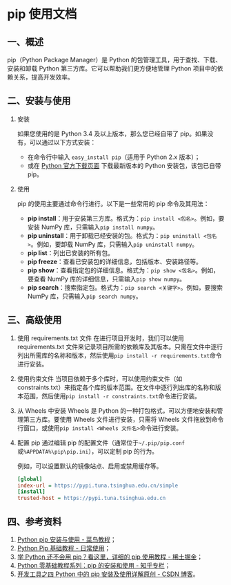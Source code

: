 # pip 使用文档

## 一、概述

pip（Python Package Manager）是 Python 的包管理工具，用于查找、下载、安装和卸载 Python 第三方库。它可以帮助我们更方便地管理 Python 项目中的依赖关系，提高开发效率。

## 二、安装与使用

1. 安装

    如果您使用的是 Python 3.4 及以上版本，那么您已经自带了 pip。如果没有，可以通过以下方式安装：
    - 在命令行中输入 `easy_install pip`（适用于 Python 2.x 版本）；  
    - 或在 [Python 官方下载页面](https://www.python.org/downloads/) 下载最新版本的 Python 安装包，该包已自带 pip。
2. 使用

    pip 的使用主要通过命令行进行。以下是一些常用的 pip 命令及其用法：
    - **pip install**：用于安装第三方库。格式为：`pip install <包名>`。例如，要安装 NumPy 库，只需输入`pip install numpy`。
    - **pip uninstall**：用于卸载已经安装的包。格式为：`pip uninstall <包名>`。例如，要卸载 NumPy 库，只需输入`pip uninstall numpy`。
    - **pip list**：列出已安装的所有包。
    - **pip freeze**：查看已安装包的详细信息，包括版本、安装路径等。
    - **pip show**：查看指定包的详细信息。格式为：`pip show <包名>`。例如，要查看 NumPy 库的详细信息，只需输入`pip show numpy`。
    - **pip search**：搜索指定包。格式为：`pip search <关键字>`。例如，要搜索 NumPy 库，只需输入`pip search numpy`。

## 三、高级使用

1. 使用 requirements.txt 文件
在进行项目开发时，我们可以使用 requirements.txt 文件来记录项目所需的依赖库及其版本。只需在文件中逐行列出所需库的名称和版本，然后使用`pip install -r requirements.txt`命令进行安装。

1. 使用约束文件
当项目依赖于多个库时，可以使用约束文件（如 constraints.txt）来指定各个库的版本范围。在文件中逐行列出库的名称和版本范围，然后使用`pip install -r constraints.txt`命令进行安装。

1. 从 Wheels 中安装
Wheels 是 Python 的一种打包格式，可以方便地安装和管理第三方库。要使用 Wheels 文件进行安装，只需将 Wheels 文件拖放到命令行窗口，或使用`pip install <Wheels 文件名>`命令进行安装。

1. 配置 pip
通过编辑 pip 的配置文件（通常位于`~/.pip/pip.conf`或`%APPDATA%\pip\pip.ini`），可以定制 pip 的行为。

    例如，可以设置默认的镜像站点、启用或禁用缓存等。

    ```ini
    [global]
    index-url = https://pypi.tuna.tsinghua.edu.cn/simple
    [install]
    trusted-host = https://pypi.tuna.tsinghua.edu.cn
    ```

## 四、参考资料

1. [Python pip 安装与使用 - 菜鸟教程](https://www.runoob.com/python/python-pip-install.html)；
2. [Python Pip 基础教程 - 日常使用](https://www.liaoxuefeng.com/wiki/1016959663602400)；  
3. [学 Python 还不会用 pip？看这里，详细的 pip 使用教程 - 稀土掘金](https://juejin.cn/post/684490402793376525)；  
4. [Python 零基础教程系列：pip 的安装和使用 - 知乎专栏](https://www.zhihu.com/club/119972197629670784)；  
5. [开发工具之四 Python 中的 pip 安装及使用详解原创 - CSDN 博客](https://blog.csdn.net/qq_34126229/article/details/115173067)。
